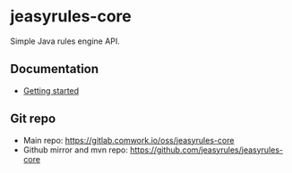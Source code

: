 # jeasyrules-core

Simple Java rules engine API.

## Documentation

* [Getting started](./docs/getting-started.md)
## Git repo

* Main repo: https://gitlab.comwork.io/oss/jeasyrules-core
* Github mirror and mvn repo: https://github.com/jeasyrules/jeasyrules-core 
